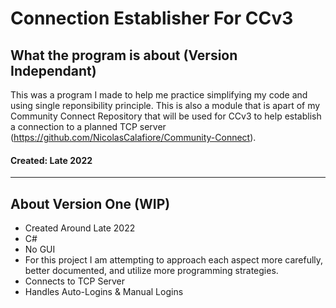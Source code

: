 # Connection Establisher For CCv3
## What the program is about (Version Independant)
This was a program I made to help me practice simplifying my code and using single reponsibility principle. This is also a module that is apart of my Community Connect Repository that will be used for CCv3 to help establish a connection to a planned TCP server (https://github.com/NicolasCalafiore/Community-Connect). 

#### Created: Late 2022

-----------------------------------------------------------------------------------------------------------------------------------------------------------------------
## About Version One (WIP)
 - Created Around Late 2022
 - C#
 - No GUI
 - For this project I am attempting to approach each aspect more carefully, better documented, and utilize more programming strategies.
 - Connects to TCP Server
 - Handles Auto-Logins & Manual Logins
